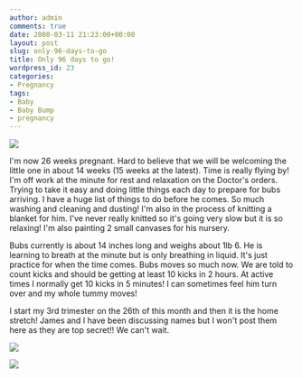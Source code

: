 ```yaml
---
author: admin
comments: true
date: 2008-03-11 21:23:00+00:00
layout: post
slug: only-96-days-to-go
title: Only 96 days to go!
wordpress_id: 23
categories:
- Pregnancy
tags:
- Baby
- Baby Bump
- pregnancy
---
```


[![](http://bp1.blogger.com/_C-ub7-hXVgE/R9b54fh0rmI/AAAAAAAAEYo/4rlBGpLfkQw/s400/fetaldev26.jpg)](http://bp1.blogger.com/_C-ub7-hXVgE/R9b54fh0rmI/AAAAAAAAEYo/4rlBGpLfkQw/s1600-h/fetaldev26.jpg)

I'm now 26 weeks pregnant. Hard to believe that we will be welcoming the little one in about 14 weeks (15 weeks at the latest). Time is really flying by! I'm off work at the minute for rest and relaxation on the Doctor's orders. Trying to take it easy and doing little things each day to prepare for bubs arriving. I have a huge list of things to do before he comes. So much washing and cleaning and dusting! I'm also in the process of knitting a blanket for him. I've never really knitted so it's going very slow but it is so relaxing! I'm also painting 2 small canvases for his nursery.

Bubs currently is about 14 inches long and weighs about 1lb 6. He is learning to breath at the minute but is only breathing in liquid. It's just practice for when the time comes. Bubs moves so much now. We are told to count kicks and should be getting at least 10 kicks in 2 hours. At active times I normally get 10 kicks in 5 minutes! I can sometimes feel him turn over and my whole tummy moves!

I start my 3rd trimester on the 26th of this month and then it is the home stretch! James and I have been discussing names but I won't post them here as they are top secret!! We can't wait.




[![](http://bp2.blogger.com/_C-ub7-hXVgE/R9b5wvh0rlI/AAAAAAAAEYg/ciD0M0onY7Q/s400/n506343024_403598_1462.jpg)](http://bp2.blogger.com/_C-ub7-hXVgE/R9b5wvh0rlI/AAAAAAAAEYg/ciD0M0onY7Q/s1600-h/n506343024_403598_1462.jpg)






![](https://blogger.googleusercontent.com/tracker/251139911615938991-3138909135271801048?l=www.outmumbered.com)
